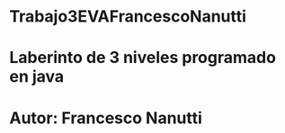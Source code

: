 # Trabajo3EVAFrancescoNanutti

# Laberinto de 3 niveles programado en java
# Autor: Francesco Nanutti


